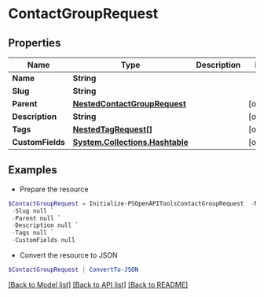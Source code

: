 # ContactGroupRequest
## Properties

Name | Type | Description | Notes
------------ | ------------- | ------------- | -------------
**Name** | **String** |  | 
**Slug** | **String** |  | 
**Parent** | [**NestedContactGroupRequest**](NestedContactGroupRequest.md) |  | [optional] 
**Description** | **String** |  | [optional] 
**Tags** | [**NestedTagRequest[]**](NestedTagRequest.md) |  | [optional] 
**CustomFields** | [**System.Collections.Hashtable**](AnyType.md) |  | [optional] 

## Examples

- Prepare the resource
```powershell
$ContactGroupRequest = Initialize-PSOpenAPIToolsContactGroupRequest  -Name null `
 -Slug null `
 -Parent null `
 -Description null `
 -Tags null `
 -CustomFields null
```

- Convert the resource to JSON
```powershell
$ContactGroupRequest | ConvertTo-JSON
```

[[Back to Model list]](../README.md#documentation-for-models) [[Back to API list]](../README.md#documentation-for-api-endpoints) [[Back to README]](../README.md)

